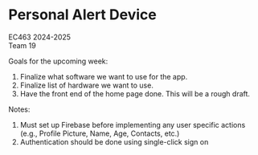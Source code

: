 Personal Alert Device
=================
EC463 2024-2025\
Team 19

Goals for the upcoming week: 
1. Finalize what software we want to use for the app.
2. Finalize list of hardware we want to use.
3. Have the front end of the home page done. This will be a rough draft.

Notes:
1. Must set up Firebase before implementing any user specific actions (e.g., Profile Picture, Name, Age, Contacts, etc.)
2. Authentication should be done using single-click sign on

